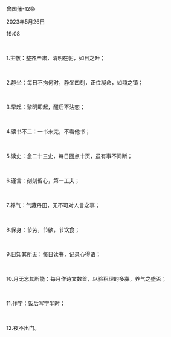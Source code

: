 曾国藩-12条

2023年5月26日

19:08

 

1.主敬：整齐严肃，清明在躬，如日之升；

 

2.静坐：每日不拘何时，静坐四刻，正位凝命，如鼎之镇；

 

3.早起：黎明即起，醒后不沾恋；

 

4.读书不二：一书未完，不看他书；

 

5.读史：念二十三史，每日圈点十页，虽有事不间断；

 

6.谨言：刻刻留心，第一工夫；

 

7.养气：气藏丹田，无不可对人言之事；

 

8.保身：节劳，节欲，节饮食；

 

9.日知其所无：每日读书，记录心得语；

 

10.月无忘其所能：每月作诗文数首，以验积理的多寡，养气之盛否；

 

11.作字：饭后写字半时；

 

12.夜不出门。
